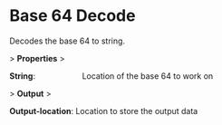 # Base 64 Decode

Decodes the base 64 to string.

&gt; **Properties**
&gt; 

**String**:                     Location of the base 64 to work on

&gt; **Output**
&gt; 

**Output-location**: Location to store the output data